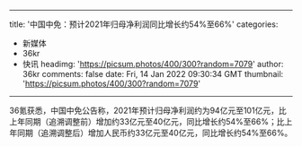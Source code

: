 
---
title: '中国中免：预计2021年归母净利润同比增长约54%至66%'
categories: 
 - 新媒体
 - 36kr
 - 快讯
headimg: 'https://picsum.photos/400/300?random=7079'
author: 36kr
comments: false
date: Fri, 14 Jan 2022 09:30:34 GMT
thumbnail: 'https://picsum.photos/400/300?random=7079'
---

<div>   
36氪获悉，中国中免公告称，2021年预计归母净利润约为94亿元至101亿元，比上年同期（追溯调整前）增加约33亿元至40亿元，同比增长约54%至66%；比上年同期（追溯调整后）增加人民币约33亿元至40亿元，同比增长约54%至66%。  
</div>
            